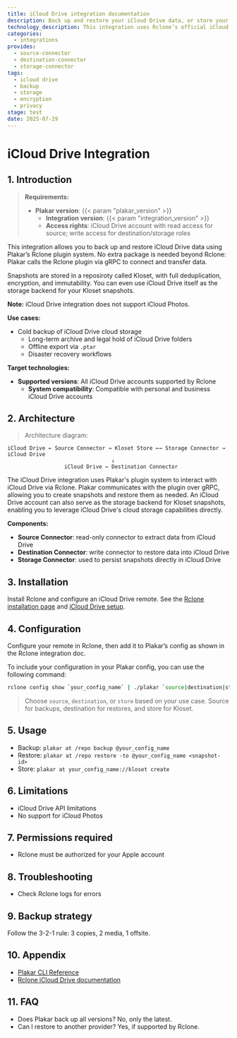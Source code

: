 ```yaml
---
title: iCloud Drive integration documentation
description: Back up and restore your iCloud Drive data, or store your Plakar backups on iCloud Drive, using the Rclone integration.
technology_description: This integration uses Rclone’s official iCloud Drive remote to connect Plakar to your iCloud Drive account securely and efficiently.
categories:
  - integrations
provides:
  - source-connector
  - destination-connector
  - storage-connector
tags:
  - icloud drive
  - backup
  - storage
  - encryption
  - privacy
stage: test
date: 2025-07-29
---
```


# iCloud Drive Integration

## 1. Introduction

> **Requirements:**
> - **Plakar version**: {{< param "plakar_version" >}}
>   - **Integration version**: {{< param "integration_version" >}}
>   - **Access rights**: iCloud Drive account with read access for source; write access for destination/storage roles

This integration allows you to back up and restore iCloud Drive data using Plakar’s Rclone plugin system. No extra package is needed beyond Rclone: Plakar calls the Rclone plugin via gRPC to connect and transfer data.

Snapshots are stored in a reposiroty called Kloset, with full deduplication, encryption, and immutability. You can even use iCloud Drive itself as the storage backend for your Kloset snapshots.

**Note:** iCloud Drive integration does not support iCloud Photos.

**Use cases:**
- Cold backup of iCloud Drive cloud storage
  - Long-term archive and legal hold of iCloud Drive folders
  - Offline export via `.ptar`
  - Disaster recovery workflows

**Target technologies:**
- **Supported versions**: All iCloud Drive accounts supported by Rclone
  - **System compatibility**: Compatible with personal and business iCloud Drive accounts

## 2. Architecture

> Architecture diagram:
```plaintext
iCloud Drive ← Source Connector → Kloset Store ←→ Storage Connector → iCloud Drive
                                 ↓
                  iCloud Drive ← Destination Connector
```

The iCloud Drive integration uses Plakar's plugin system to interact with iCloud Drive via Rclone. Plakar communicates with the plugin over gRPC, allowing you to create snapshots and restore them as needed.
An iCloud Drive account can also serve as the storage backend for Kloset snapshots, enabling you to leverage iCloud Drive's cloud storage capabilities directly.

**Components:**
- **Source Connector**: read-only connector to extract data from iCloud Drive
- **Destination Connector**: write connector to restore data into iCloud Drive
- **Storage Connector**: used to persist snapshots directly in iCloud Drive

## 3. Installation

Install Rclone and configure an iCloud Drive remote. See the [Rclone installation page](https://rclone.org/install/) and [iCloud Drive setup](https://rclone.org/icloud/).

## 4. Configuration

Configure your remote in Rclone, then add it to Plakar’s config as shown in the Rclone integration doc.

To include your configuration in your Plakar config, you can use the following command:


```bash
rclone config show `your_config_name` | ./plakar `source|destination|store` import
```

> Choose `source`, `destination`, or `store` based on your use case.
> Source for backups, destination for restores, and store for Kloset.


## 5. Usage

- Backup: `plakar at /repo backup @your_config_name`
- Restore: `plakar at /repo restore -to @your_config_name <snapshot-id>`
- Store: `plakar at your_config_name://kloset create`

## 6. Limitations

- iCloud Drive API limitations
- No support for iCloud Photos

## 7. Permissions required

- Rclone must be authorized for your Apple account

## 8. Troubleshooting

- Check Rclone logs for errors

## 9. Backup strategy

Follow the 3-2-1 rule: 3 copies, 2 media, 1 offsite.

## 10. Appendix

- [Plakar CLI Reference](/docs/main)
- [Rclone iCloud Drive documentation](https://rclone.org/icloud/)

## 11. FAQ

- Does Plakar back up all versions? No, only the latest.
- Can I restore to another provider? Yes, if supported by Rclone.
